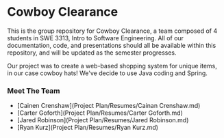 # Cowboy Clearance
This is the group repository for Cowboy Clearance, a team composed of 4 students in SWE 3313, Intro to Software Engineering. All of our documentation, code, and presentations should all be available within this repository, and will be updated as the semester progresses.

Our project was to create a web-based shopping system for unique items, in our case cowboy hats! We've decide to use Java coding and Spring.

### Meet The Team
- [Cainen Crenshaw](Project Plan/Resumes/Cainan Crenshaw.md)
- [Carter Goforth](Project Plan/Resumes/Carter Goforth.md)
- [Jared Robinson](Project Plan/Resumes/Jared Robinson.md)
- [Ryan Kurz](Project Plan/Resumes/Ryan Kurz.md)
